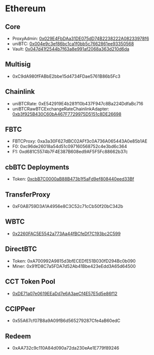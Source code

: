 # Ethereum

## Core

- ProxyAdmin: [0x029E4FbDAa31DE075dD74B2238222A08233978f6](https://etherscan.io/address/0x029E4FbDAa31DE075dD74B2238222A08233978f6)
- uniBTC: [0x004e9c3ef86bc1ca1f0bb5c7662861ee93350568](https://etherscan.io/address/0x004e9c3ef86bc1ca1f0bb5c7662861ee93350568)
- Vault: [0x047d41f2544b7f63a8e991af2068a363d210d6da](https://etherscan.io/address/0x047d41f2544b7f63a8e991af2068a363d210d6da)

## Multisig

- 0xC9dA980fFABbE2bbe15d4734FDae5761B86b5Fc3

## Chainlink

- uniBTCRate: 0xE542919E4b281f10b437F947c8Ba224DdfaBc716
- uniBTCRawBTCExchangeRateChainlinkAdapter: [0xb3f925B430C60bA467F7729975D5151c8DE26698](https://etherscan.io/address/0xb3f925B430C60bA467F7729975D5151c8DE26698)

## FBTC

- FBTCProxy: 0xa3a30F627dBC02AFf3c0A736A065443A0e85b1AE
- F0: 0xc96de26018a54d51c097160568752c4e3bd6c364
- F1: 0xd681C5574b7F4E387B608ed9AF5F5Fc88662b37c

## cbBTC Deployments

- Token: [0xcbB7C0000aB88B473b1f5aFd9ef808440eed33Bf](https://etherscan.io/token/0xcbb7c0000ab88b473b1f5afd9ef808440eed33bf)

## TransferProxy

- 0xF0AB759D3A1A4956e8C3C52c71cCb50f20bC342b

## WBTC

- [0x2260FAC5E5542a773Aa44fBCfeDf7C193bc2C599](https://etherscan.io/address/0x2260FAC5E5542a773Aa44fBCfeDf7C193bc2C599)

## DirectBTC

- Token: 0xA700992A9815d3bfECEDfE51B030fD294Bc0b090
- Miner: 0x91fD8C7a5FDA7d52Ab41Bbe423eEdd3A65d64500

## CCT Token Pool

- [0xDE71a07e0619EEaDd7e6A3aeCf4E57E5d5e86f12](https://etherscan.io/address/0xDE71a07e0619EEaDd7e6A3aeCf4E57E5d5e86f12)

## CCIPPeer
- 0x55A67cf07B8a9A09fB6d565279287Cfe4aB60edC

## Redeem
- 0xAA732c9c110A84d090a72da230eAe1E779f89246
